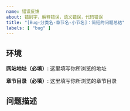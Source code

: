 ```yaml
---
name: 错误反馈
about: 错别字，解释错误，语义错误，代码错误
title: "[Bug-分类名-章节名-小节名]：简短的问题总结"
labels: [ "bug" ]
---
```


## 环境

<!-- 唯一的网站地址为 https://golang.halfiisland.com/，由于本项目会被第三方拿去部署到其它网站上，而他们的内容可能不是最新的甚至有改动，所以在反馈Bug之前请检查你的网站地址 -->

**网站地址（必填）**: 这里填写你所浏览的地址

**章节目录（必填）**: 这里填写你所浏览的章节目录

## 问题描述

<!-- 下面进行你的问题描述，请尽量附上图片，代码片段，原内容链接以便可以快速解决问题 -->
